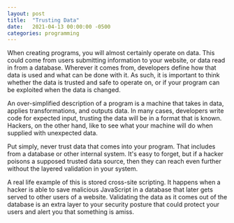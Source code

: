```yaml
---
layout: post
title:  "Trusting Data"
date:   2021-04-13 00:00:00 -0500
categories: programming
---
```


When creating programs, you will almost certainly operate on data. This
could come from users submitting information to your website, or data
read in from a database. Wherever it comes from, developers define
how that data is used and what can be done with it. As such, it is
important to think whether the data is trusted and safe to operate on,
or if your program can be exploited when the data is changed.

An over-simplified description of a program is a machine that takes
in data, applies transformations, and outputs data. In many cases,
developers write code for expected input, trusting the data will be
in a format that is known. Hackers, on the other hand, like to see
what your machine will do when supplied with unexpected data.

Put simply, never trust data that comes into your program. That includes
from a database or other internal system. It's easy to forget, but if
a hacker poisons a supposed trusted data source, then they can reach
even further without the layered validation in your system.

A real life example of this is stored cross-site scripting. It happens
when a hacker is able to save malicious JavaScript in a database that
later gets served to other users of a website. Validating the data as
it comes out of the database is an extra layer to your security posture
that could protect your users and alert you that something is amiss.
